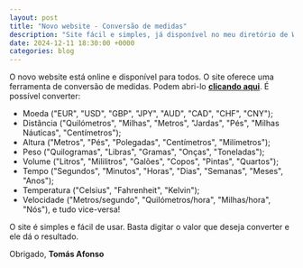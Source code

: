 ```yaml
---
layout: post
title: "Novo website - Conversão de medidas"
description: "Site fácil e simples, já disponível no meu diretório de Websites."
date: 2024-12-11 18:30:00 +0000
categories: blog
---
```


O novo website está online e disponível para todos. O site oferece uma ferramenta de conversão de medidas.
Podem abri-lo [**clicando aqui**](https://thomraider12.github.io/converter/).
É possível converter:

- Moeda ("EUR", "USD", "GBP", "JPY", "AUD", "CAD", "CHF", "CNY");
- Distância ("Quilómetros", "Milhas", "Metros", "Jardas", "Pés", "Milhas Náuticas", "Centímetros");
- Altura ("Metros", "Pés", "Polegadas", "Centímetros", "Milímetros");
- Peso ("Quilogramas", "Libras", "Gramas", "Onças", "Toneladas");
- Volume ("Litros", "Mililitros", "Galões", "Copos", "Pintas", "Quartos");
- Tempo ("Segundos", "Minutos", "Horas", "Dias", "Semanas", "Meses", "Anos");
- Temperatura ("Celsius", "Fahrenheit", "Kelvin");
- Velocidade ("Metros/segundo", "Quilómetros/hora", "Milhas/hora", "Nós"),
  e tudo vice-versa!

O site é simples e fácil de usar. Basta digitar o valor que deseja converter e ele dá o resultado.

Obrigado,
**Tomás Afonso**
